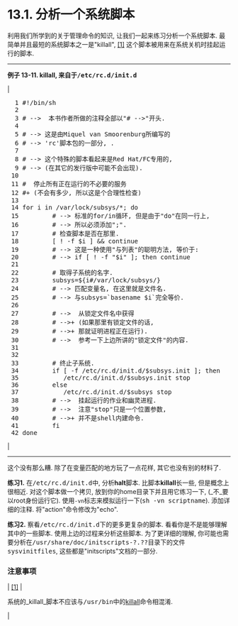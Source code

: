 # 13.1\. 分析一个系统脚本

利用我们所学到的关于管理命令的知识, 让我们一起来练习分析一个系统脚本. 最简单并且最短的系统脚本之一是<span class="QUOTE">"killall"</span>, [[1]](#FTN.AEN13054) 这个脚本被用来在系统关机时挂起运行的脚本.

* * *

**例子 13-11\. **killall**, 来自于<tt class="FILENAME">/etc/rc.d/init.d</tt>**

| 

<pre class="PROGRAMLISTING">  1 #!/bin/sh
  2 
  3 # -->  本书作者所做的注释全部以"# -->"开头. 
  4 
  5 # --> 这是由Miquel van Smoorenburg所编写的
  6 # --> 'rc'脚本包的一部分, <miquels@drinkel.nl.mugnet.org>.
  7 
  8 # --> 这个特殊的脚本看起来是Red Hat/FC专用的, 
  9 # --> (在其它的发行版中可能不会出现). 
 10 
 11 #  停止所有正在运行的不必要的服务
 12 #+ (不会有多少, 所以这是个合理性检查)
 13 
 14 for i in /var/lock/subsys/*; do
 15         # --> 标准的for/in循环, 但是由于"do"在同一行上, 
 16         # --> 所以必须添加";". 
 17         # 检查脚本是否在那里. 
 18         [ ! -f $i ] && continue
 19         # --> 这是一种使用"与列表"的聪明方法, 等价于: 
 20         # --> if [ ! -f "$i" ]; then continue
 21 
 22         # 取得子系统的名字. 
 23         subsys=${i#/var/lock/subsys/}
 24         # --> 匹配变量名, 在这里就是文件名. 
 25         # --> 与subsys=`basename $i`完全等价. 
 26 	
 27         # -->  从锁定文件名中获得
 28         # -->+ (如果那里有锁定文件的话, 
 29         # -->+ 那就证明进程正在运行). 
 30         # -->  参考一下上边所讲的"锁定文件"的内容. 
 31 
 32 
 33         # 终止子系统. 
 34         if [ -f /etc/rc.d/init.d/$subsys.init ]; then
 35            /etc/rc.d/init.d/$subsys.init stop
 36         else
 37            /etc/rc.d/init.d/$subsys stop
 38         # -->  挂起运行的作业和幽灵进程. 
 39         # -->  注意"stop"只是一个位置参数, 
 40         # -->+ 并不是shell内建命令. 
 41         fi
 42 done</pre>

 |

* * *

这个没有那么糟. 除了在变量匹配的地方玩了一点花样, 其它也没有别的材料了.

**练习1\.** 在<tt class="FILENAME">/etc/rc.d/init.d</tt>中, 分析**halt**脚本. 比脚本**killall**长一些, 但是概念上很相近. 对这个脚本做一个拷贝, 放到你的home目录下并且用它练习一下, (_不_要以root身份运行它). 使用`-vn`标志来模拟运行一下(<kbd class="USERINPUT">sh -vn scriptname</kbd>). 添加详细的注释. 将<span class="QUOTE">"action"</span>命令修改为<span class="QUOTE">"echo"</span>.

**练习2\.** 察看<tt class="FILENAME">/etc/rc.d/init.d</tt>下的更多更复杂的脚本. 看看你是不是能够理解其中的一些脚本. 使用上边的过程来分析这些脚本. 为了更详细的理解, 你可能也需要分析在<tt class="FILENAME">/usr/share/doc/initscripts-?.??</tt>目录下的文件<tt class="FILENAME">sysvinitfiles</tt>, 这些都是<span class="QUOTE">"initscripts"</span>文档的一部分.

### 注意事项

| [[1]](sysscripts.md#AEN13054) | 

系统的_killall_脚本不应该与<tt class="FILENAME">/usr/bin</tt>中的[killall](x6756.md#KILLALLREF)命令相混淆.

 |